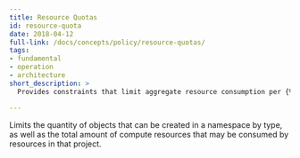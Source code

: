 ```yaml
---
title: Resource Quotas
id: resource-quota
date: 2018-04-12
full-link: /docs/concepts/policy/resource-quotas/
tags:
- fundamental
- operation
- architecture
short_description: >
  Provides constraints that limit aggregate resource consumption per {% glossary_tooltip term_id="namespace" %}.

---
```


Limits the quantity of objects that can be created in a namespace by type, as well as the total amount of compute resources that may be consumed by resources in that project.


